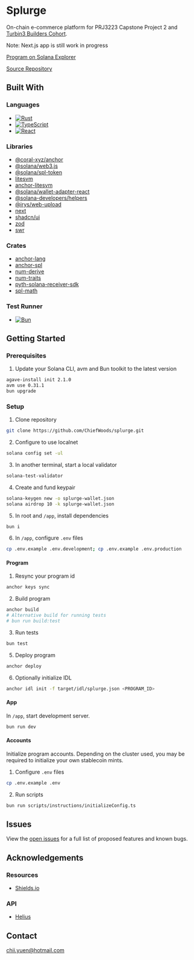 # Splurge

On-chain e-commerce platform for PRJ3223 Capstone Project 2 and [Turbin3 Builders Cohort](https://turbin3.com/).

Note: Next.js app is still work in progress

[Program on Solana Explorer](https://explorer.solana.com/address/4Vgt9GWkVtW5Pf8MNfGQYEVYRiAyen4QWnCXH5jeXnft?cluster=devnet)

[Source Repository](https://github.com/ChiefWoods/splurge)

## Built With

### Languages

- [![Rust](https://img.shields.io/badge/Rust-f75008?style=for-the-badge&logo=rust)](https://www.rust-lang.org/)
- [![TypeScript](https://img.shields.io/badge/TypeScript-ffffff?style=for-the-badge&logo=typescript)](https://www.typescriptlang.org/)
- [![React](https://img.shields.io/badge/React-23272f?style=for-the-badge&logo=react)](https://react.dev/)

### Libraries

- [@coral-xyz/anchor](https://www.anchor-lang.com/)
- [@solana/web3.js](https://solana-labs.github.io/solana-web3.js/)
- [@solana/spl-token](https://solana-labs.github.io/solana-program-library/token/js/)
- [litesvm](https://github.com/LiteSVM/litesvm/tree/master/crates/node-litesvm)
- [anchor-litesvm](https://github.com/LiteSVM/anchor-litesvm/)
- [@solana/wallet-adapter-react](https://github.com/anza-xyz/wallet-adapter)
- [@solana-developers/helpers](https://github.com/solana-developers/helpers)
- [@irys/web-upload](https://irys.xyz/)
- [next](https://nextjs.org/)
- [shadcn/ui](https://ui.shadcn.com/)
- [zod](https://zod.dev/)
- [swr](https://swr.vercel.app/)

### Crates

- [anchor-lang](https://docs.rs/anchor-lang/latest/anchor_lang/)
- [anchor-spl](https://docs.rs/anchor-spl/latest/anchor_spl/)
- [num-derive](https://docs.rs/num-derive/latest/num_derive/)
- [num-traits](https://docs.rs/num-traits/latest/num_traits/)
- [pyth-solana-receiver-sdk](https://docs.rs/pyth-solana-receiver-sdk/latest/pyth_solana_receiver_sdk/)
- [spl-math](https://docs.rs/spl-math/latest/spl_math/)

### Test Runner

- [![Bun](https://img.shields.io/badge/Bun-000?style=for-the-badge&logo=bun)](https://bun.sh/)

## Getting Started

### Prerequisites

1. Update your Solana CLI, avm and Bun toolkit to the latest version

```bash
agave-install init 2.1.0
avm use 0.31.1
bun upgrade
```

### Setup

1. Clone repository

```bash
git clone https://github.com/ChiefWoods/splurge.git
```

2. Configure to use localnet

```bash
solana config set -ul
```

3. In another terminal, start a local validator

```bash
solana-test-validator
```

4. Create and fund keypair

```bash
solana-keygen new -o splurge-wallet.json
solana airdrop 10 -k splurge-wallet.json
```

5. In root and `/app`, install dependencies

```bash
bun i
```

6. In `/app`, configure `.env` files

```bash
cp .env.example .env.development; cp .env.example .env.production
```

#### Program

1. Resync your program id

```bash
anchor keys sync
```

2. Build program

```bash
anchor build
# Alternative build for running tests
# bun run build:test
```

3. Run tests

```bash
bun test
```

5. Deploy program

```bash
anchor deploy
```

6. Optionally initialize IDL

```bash
anchor idl init -f target/idl/splurge.json <PROGRAM_ID>
```

#### App

In `/app`, start development server.

```bash
bun run dev
```

#### Accounts

Initialize program accounts. Depending on the cluster used, you may be required to initialize your own stablecoin mints.

1. Configure `.env` files

```bash
cp .env.example .env
```

2. Run scripts

```bash
bun run scripts/instructions/initializeConfig.ts
```

## Issues

View the [open issues](https://github.com/ChiefWoods/splurge/issues) for a full list of proposed features and known bugs.

## Acknowledgements

### Resources

- [Shields.io](https://shields.io/)

### API

- [Helius](https://www.helius.dev/)

## Contact

[chii.yuen@hotmail.com](mailto:chii.yuen@hotmail.com)
